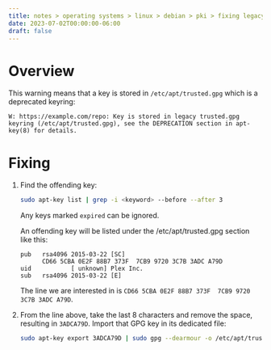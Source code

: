 ```yaml
---
title: notes > operating systems > linux > debian > pki > fixing legacy trusted.gpg keyring issue
date: 2023-07-02T00:00:00-06:00
draft: false
---
```


# Overview
This warning means that a key is stored in `/etc/apt/trusted.gpg` which is a deprecated keyring:
```
W: https://example.com/repo: Key is stored in legacy trusted.gpg keyring (/etc/apt/trusted.gpg), see the DEPRECATION section in apt-key(8) for details.
```

# Fixing
1. Find the offending key:
    ```bash
    sudo apt-key list | grep -i <keyword> --before --after 3
    ```

    Any keys marked `expired` can be ignored.

    An offending key will be listed under the /etc/apt/trusted.gpg section like this:
    ```
    pub   rsa4096 2015-03-22 [SC]
          CD66 5CBA 0E2F 88B7 373F  7CB9 9720 3C7B 3ADC A79D
    uid           [ unknown] Plex Inc.
    sub   rsa4096 2015-03-22 [E]
    ```

    The line we are interested in is `CD66 5CBA 0E2F 88B7 373F  7CB9 9720 3C7B 3ADC A79D`.
2. From the line above, take the last 8 characters and remove the space, resulting in `3ADCA79D`.  Import that GPG key in its dedicated file:
   ```bash
   sudo apt-key export 3ADCA79D | sudo gpg --dearmour -o /etc/apt/trusted.gpg.d/plex.gpg
   ``` 
